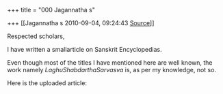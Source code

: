 +++
title = "000 Jagannatha s"

+++
[[Jagannatha s	2010-09-04, 09:24:43 [Source](https://groups.google.com/g/bvparishat/c/lcoW6wgfV78)]]



Respected scholars,



I have written a smallarticle on Sanskrit Encyclopedias.



Even though most of the titles I have mentioned here are well known, the work namely *LaghuShabdarthaSarvasva* is, as per my knowledge, not so.



Here is the uploaded article:



